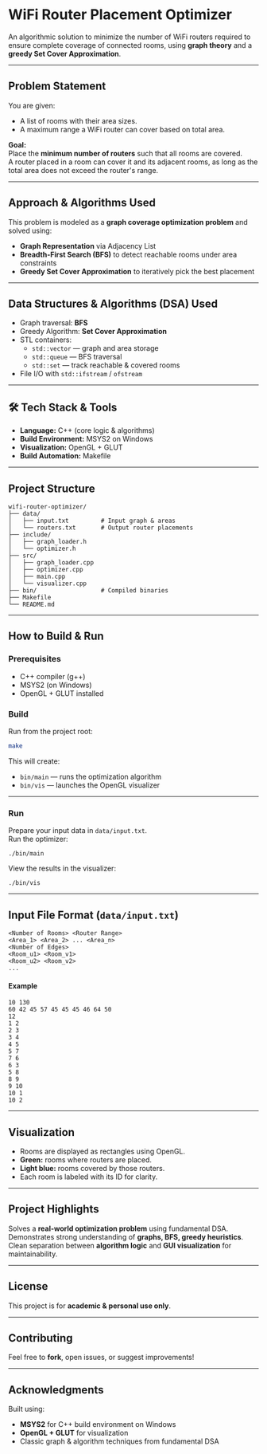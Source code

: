 # WiFi Router Placement Optimizer

An algorithmic solution to minimize the number of WiFi routers required to ensure complete coverage of connected rooms, using **graph theory** and a **greedy Set Cover Approximation**.

---

## Problem Statement

You are given:
- A list of rooms with their area sizes.
- A maximum range a WiFi router can cover based on total area.

**Goal:**  
Place the **minimum number of routers** such that all rooms are covered.  
A router placed in a room can cover it and its adjacent rooms, as long as the total area does not exceed the router's range.

---

## Approach & Algorithms Used

This problem is modeled as a **graph coverage optimization problem** and solved using:
- **Graph Representation** via Adjacency List
- **Breadth-First Search (BFS)** to detect reachable rooms under area constraints
- **Greedy Set Cover Approximation** to iteratively pick the best placement

---

## Data Structures & Algorithms (DSA) Used

- Graph traversal: **BFS**
- Greedy Algorithm: **Set Cover Approximation**
- STL containers:
  - `std::vector` — graph and area storage
  - `std::queue` — BFS traversal
  - `std::set` — track reachable & covered rooms
- File I/O with `std::ifstream` / `ofstream`

---

## 🛠 Tech Stack & Tools

- **Language:** C++ (core logic & algorithms)
- **Build Environment:** MSYS2 on Windows
- **Visualization:** OpenGL + GLUT
- **Build Automation:** Makefile

---

## Project Structure

```
wifi-router-optimizer/
├── data/
│   ├── input.txt         # Input graph & areas
│   └── routers.txt       # Output router placements
├── include/
│   ├── graph_loader.h
│   └── optimizer.h
├── src/
│   ├── graph_loader.cpp
│   ├── optimizer.cpp
│   ├── main.cpp
│   └── visualizer.cpp
├── bin/                  # Compiled binaries
├── Makefile
└── README.md
```

---

##  How to Build & Run

### Prerequisites
- C++ compiler (g++)
- MSYS2 (on Windows)
- OpenGL + GLUT installed

### Build
Run from the project root:

```bash
make
```

This will create:
- `bin/main` — runs the optimization algorithm
- `bin/vis` — launches the OpenGL visualizer

---

###  Run

Prepare your input data in `data/input.txt`.  
Run the optimizer:

```
./bin/main
```

View the results in the visualizer:

```
./bin/vis
```

---

## Input File Format (`data/input.txt`)

```
<Number of Rooms> <Router Range>
<Area_1> <Area_2> ... <Area_n>
<Number of Edges>
<Room_u1> <Room_v1>
<Room_u2> <Room_v2>
...
```

#### Example
```
10 130
60 42 45 57 45 45 45 46 64 50
12
1 2
2 3
3 4
4 5
5 7
7 6
6 3
5 8
8 9
9 10
10 1
10 2
```

---

##  Visualization

- Rooms are displayed as rectangles using OpenGL.
- **Green:** rooms where routers are placed.
- **Light blue:** rooms covered by those routers.
- Each room is labeled with its ID for clarity.

---

## Project Highlights

 Solves a **real-world optimization problem** using fundamental DSA.  
 Demonstrates strong understanding of **graphs, BFS, greedy heuristics**.  
 Clean separation between **algorithm logic** and **GUI visualization** for maintainability.

---

##  License

This project is for **academic & personal use only**.

---

##  Contributing

Feel free to **fork**, open issues, or suggest improvements!

---

##  Acknowledgments

Built using:
- **MSYS2** for C++ build environment on Windows
- **OpenGL + GLUT** for visualization
- Classic graph & algorithm techniques from fundamental DSA
